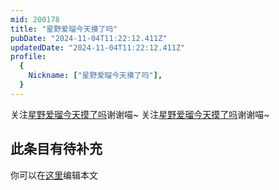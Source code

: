 ```yaml
---
mid: 200178
title: "星野爱瑠今天摸了吗"
pubDate: "2024-11-04T11:22:12.411Z"
updatedDate: "2024-11-04T11:22:12.411Z"
profile:
  {
    Nickname: ["星野爱瑠今天摸了吗"],
  }
---
```


关注[星野爱瑠今天摸了吗](https://space.bilibili.com/200178)谢谢喵~ 关注[星野爱瑠今天摸了吗](https://space.bilibili.com/200178)谢谢喵~

## 此条目有待补充
你可以在[这里](https://github.com/Yuhanawa/VTuber.ICU/edit/master/src/content/v/星野爱瑠今天摸了吗/index.md)编辑本文

